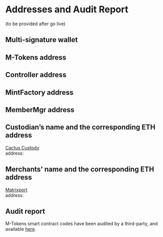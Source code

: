# Addresses and Audit Report
(to be provided after go live)
## Multi-signature wallet

## M-Tokens address 


## Controller address


## MintFactory address


## MemberMgr address


## Custodian’s name and the corresponding ETH address
[Cactus Custody](https://www.mycactus.com)         
address:

## Merchants' name and the corresponding ETH address
[Matrixport](https://www.matrixport.com)            
address:

## Audit report
M-Tokens smart contract codes have been audited by a third-party, and available [here](https://XXXXX).
